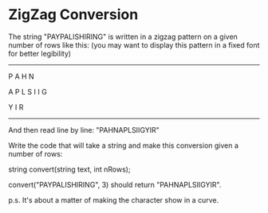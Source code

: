 # ZigZag Conversion
The string "PAYPALISHIRING" is written in a zigzag pattern on a given number of rows like this: (you may want to display this pattern in a fixed font for better legibility)

---
P   A   H   N

A P L S I I G

Y   I   R

---
And then read line by line: "PAHNAPLSIIGYIR"


Write the code that will take a string and make this conversion given a number of rows:


string convert(string text, int nRows);

convert("PAYPALISHIRING", 3) should return "PAHNAPLSIIGYIR".

p.s. It's about a matter of making the character show in a curve.
